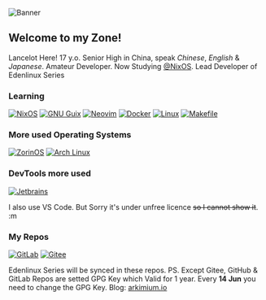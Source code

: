 ![Banner](https://github.com/user-attachments/assets/03645013-116d-4055-8829-23cbec428e9a)
## Welcome to my Zone!
Lancelot Here!
17 y.o. Senior High in China, speak _Chinese_, _English_ & _Japanese_.
Amateur Developer. Now Studying [@NixOS](https://github.com/NixOS).
Lead Developer of Edenlinux Series
### Learning
[![NixOS](https://img.shields.io/badge/NixOS-5277C3?style=for-the-badge&logo=nixos&logoColor=white)](https://github.com/NixOS/nixpkgs)
[![GNU Guix](https://img.shields.io/badge/GNU%20Guix-yellow?&style=for-the-badge&logo=guilded&logoColor=white)](https://guix.gnu.org)
[![Neovim](https://img.shields.io/badge/NeoVim-%2357A143.svg?&style=for-the-badge&logo=neovim&logoColor=white)](https://github.com/LazyVim/LazyVim)
[![Docker](https://img.shields.io/badge/Docker-blue?&style=for-the-badge&logo=docker&logoColor=white)](https://hub.docker.com)
[![Linux](https://img.shields.io/badge/Linux-black?&style=for-the-badge&logo=linux&logoColor=white)](https://linux.com)
[![Makefile](https://img.shields.io/badge/Makefile-green?&style=for-the-badge&logo=make&logoColor=white)](https://www.gnu.org/software/make/)
### More used Operating Systems
[![ZorinOS](https://img.shields.io/badge/ZorinOS-gray?&style=for-the-badge&logo=zorin&logoColor=white)](https://zorin.com/os)
[![Arch Linux](https://img.shields.io/badge/Arch%20Linux-blue?&style=for-the-badge&logo=archlinux&logoColor=white)](https://archlinux.org)
### DevTools more used
[![Jetbrains](https://img.shields.io/badge/JetBrains-aqua?&style=for-the-badge&logo=jetbrains&logoColor=black)](https://jetbrains.com)

I also use VS Code. But Sorry it's under unfree licence ~~so I cannot show it~~. :m
### My Repos
[![GitLab](https://img.shields.io/badge/GitLab-purple?&style=for-the-badge&logo=gitlab&logoColor=orange)](https://gitlab.com/arkimium_76)
[![Gitee](https://img.shields.io/badge/Gitee-white?&style=for-the-badge&logo=gitee&logoColor=red)](https://gitee.com/arkimium_76)

Edenlinux Series will be synced in these repos.
PS. Except Gitee, GitHub & GitLab Repos are setted GPG Key which Valid for 1 year. Every **14 Jun** you need to change the GPG Key.
Blog: [arkimium.io](https://arkimium.github.io)
